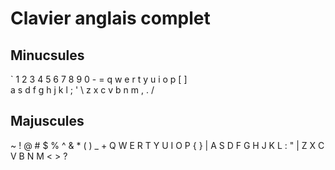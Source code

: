 ﻿
# Clavier anglais complet

## Minucsules

` 1 2 3 4 5 6 7 8 9 0 - =
   q w e r t y u i o p [ ] \
    a s d f g h j k l ; '
  \  z x c v b n m , . /

## Majuscules

~ ! @ # $ % ^ & * ( ) _ +
   Q W E R T Y U I O P { } |
    A S D F G H J K L : "
  |  Z X C V B N M < > ?
